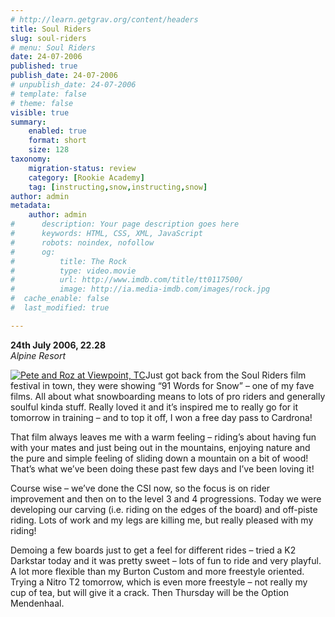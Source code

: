 ```yaml
---
# http://learn.getgrav.org/content/headers
title: Soul Riders
slug: soul-riders
# menu: Soul Riders
date: 24-07-2006
published: true
publish_date: 24-07-2006
# unpublish_date: 24-07-2006
# template: false
# theme: false
visible: true
summary:
    enabled: true
    format: short
    size: 128
taxonomy:
    migration-status: review
    category: [Rookie Academy]
    tag: [instructing,snow,instructing,snow]
author: admin
metadata:
    author: admin
#      description: Your page description goes here
#      keywords: HTML, CSS, XML, JavaScript
#      robots: noindex, nofollow
#      og:
#          title: The Rock
#          type: video.movie
#          url: http://www.imdb.com/title/tt0117500/
#          image: http://ia.media-imdb.com/images/rock.jpg
#  cache_enable: false
#  last_modified: true

---
```


**24th July 2006, 22.28**  
*Alpine Resort*

[![](http://user47216.vs.easily.co.uk/wp-content/uploads/2008/12/tcviewpoint.jpg "Pete and Roz at Viewpoint, TC")](http://user47216.vs.easily.co.uk/wp-content/uploads/2008/12/tcviewpoint.jpg)Just got back from the Soul Riders film festival in town, they were showing “91 Words for Snow” – one of my fave films. All about what snowboarding means to lots of pro riders and generally soulful kinda stuff. Really loved it and it’s inspired me to really go for it tomorrow in training – and to top it off, I won a free day pass to Cardrona!

That film always leaves me with a warm feeling – riding’s about having fun with your mates and just being out in the mountains, enjoying nature and the pure and simple feeling of sliding down a mountain on a bit of wood! That’s what we’ve been doing these past few days and I’ve been loving it!

Course wise – we’ve done the CSI now, so the focus is on rider improvement and then on to the level 3 and 4 progressions. Today we were developing our carving (i.e. riding on the edges of the board) and off-piste riding. Lots of work and my legs are killing me, but really pleased with my riding!

Demoing a few boards just to get a feel for different rides – tried a K2 Darkstar today and it was pretty sweet – lots of fun to ride and very playful. A lot more flexible than my Burton Custom and more freestyle oriented. Trying a Nitro T2 tomorrow, which is even more freestyle – not really my cup of tea, but will give it a crack. Then Thursday will be the Option Mendenhaal.